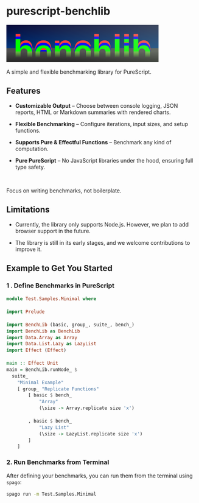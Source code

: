 # purescript-benchlib

<img src="docs/logo.png" width="400"/>

A simple and flexible benchmarking library for PureScript. 

## Features

- __Customizable Output__ – Choose between console logging, JSON reports, HTML or Markdown summaries with rendered charts.

- __Flexible Benchmarking__ – Configure iterations, input sizes, and setup functions.

- __Supports Pure & Effectful Functions__ – Benchmark any kind of computation.

- __Pure PureScript__ – No JavaScript libraries under the hood, ensuring full type safety.

<br>

Focus on writing benchmarks, not boilerplate. 

## Limitations

- Currently, the library only supports Node.js. However, we plan to add browser support in the future.

- The library is still in its early stages, and we welcome contributions to improve it.


## Example to Get You Started

### 1 . Define Benchmarks in PureScript

```purescript
module Test.Samples.Minimal where

import Prelude

import BenchLib (basic, group_, suite_, bench_)
import BenchLib as BenchLib
import Data.Array as Array
import Data.List.Lazy as LazyList
import Effect (Effect)

main :: Effect Unit
main = BenchLib.runNode_ $
  suite_
    "Minimal Example"
    [ group_ "Replicate Functions"
        [ basic $ bench_
            "Array"
            (\size -> Array.replicate size 'x')

        , basic $ bench_
            "Lazy List"
            (\size -> LazyList.replicate size 'x')
        ]
    ]

```

### 2. Run Benchmarks from Terminal

After defining your benchmarks, you can run them from the terminal using `spago`:

```bash
spago run -m Test.Samples.Minimal
```
